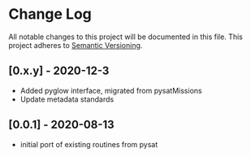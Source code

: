 # Change Log
All notable changes to this project will be documented in this file.
This project adheres to [Semantic Versioning](http://semver.org/).

## [0.x.y] - 2020-12-3
- Added pyglow interface, migrated from pysatMissions
- Update metadata standards

## [0.0.1] - 2020-08-13
- initial port of existing routines from pysat

